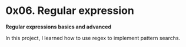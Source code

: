# 0x06. Regular expression

**Regular expressions basics and advanced**

In this project, I learned how to use regex to implement pattern searchs.
